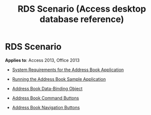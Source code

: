 ﻿---
title: RDS Scenario (Access desktop database reference)
TOCTitle: RDS Scenario
ms:assetid: 61b4b047-4a8f-491c-868e-08aa87d81dff
ms:mtpsurl: https://msdn.microsoft.com/library/JJ249361(v=office.15)
ms:contentKeyID: 48545218
ms.date: 09/18/2015
mtps_version: v=office.15
---

# RDS Scenario


**Applies to**: Access 2013, Office 2013

  - [System Requirements for the Address Book Application](system-requirements-for-the-address-book-application.md)

  - [Running the Address Book Sample Application](running-the-address-book-sample-application.md)

  - [Address Book Data-Binding Object](address-book-data-binding-object.md)

  - [Address Book Command Buttons](address-book-command-buttons.md)

  - [Address Book Navigation Buttons](address-book-navigation-buttons.md)

